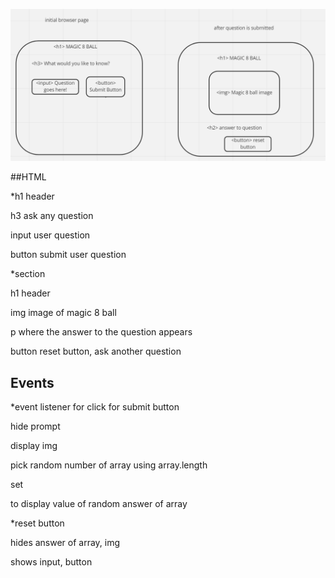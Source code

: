 ![Wireframe for magic-8-ball-demo](./assets/wireframe.png)

##HTML

<section>
*h1 header

h3 ask any question

input user question

button submit user question

\*section

h1 header

img image of magic 8 ball

p where the answer to the question appears

button reset button, ask another question

## Events

\*event listener for click for submit button

hide prompt

display img

pick random number of array using array.length

set <p> to display value of random answer of array

\*reset button

hides answer of array, img

shows input, button
